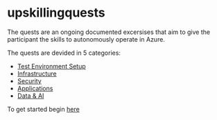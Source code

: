 # upskillingquests

The quests are an ongoing documented excersises that aim to give the participant the skills to autonomously operate in Azure. 

The quests are devided in 5 categories:
- [Test Environment Setup](./Environment/TestTenantSetup)
- [Infrastructure](./Infrastructure/Infrastructure.md)
- [Security](./Security/Security.md)
- [Applications](./Applications/Applications.md)
- [Data & AI](./Data&AI/Data&AI.md)

To get started begin [here](./Environment/TestTenantSetup.md)